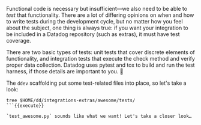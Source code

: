 Functional code is necessary but insufficient—we also need to be able to _test_ that functionality. There are a lot of differing opinions on when and how to write tests during the development cycle, but no matter how you feel about the subject, one thing is always true: if you want your integration to be included in a Datadog repository (such as extras), it must have test coverage.

There are two basic types of tests: unit tests that cover discrete elements of functionality, and integration tests that execute the check method and verify proper data collection. Datadog uses pytest and tox to build and run the test harness, if those details are important to you. 🙂

The `ddev` scaffolding put some test-related files into place, so let's take a look:
```
tree $HOME/dd/integrations-extras/awesome/tests/
```{{execute}}

`test_awesome.py` sounds like what we want! Let's take a closer look…
